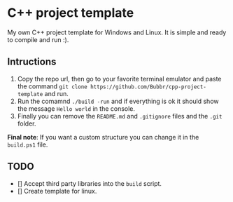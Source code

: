# C++ project template
My own C++ project template for Windows and Linux. It is simple and ready to compile and run :).

## Intructions
1. Copy the repo url, then go to your favorite terminal emulator and paste the command `git clone https://github.com/Bubbr/cpp-project-template` and run.
2. Run the comamnd `./build -run` and if everything is ok it should show the message `Hello world` in the console.
3. Finally you can remove the `README.md` and `.gitignore` files and the `.git` folder.

**Final note**: If you want a custom structure you can change it in the `build.ps1` file.

## TODO
- [] Accept third party libraries into the `build` script.
- [] Create template for linux.